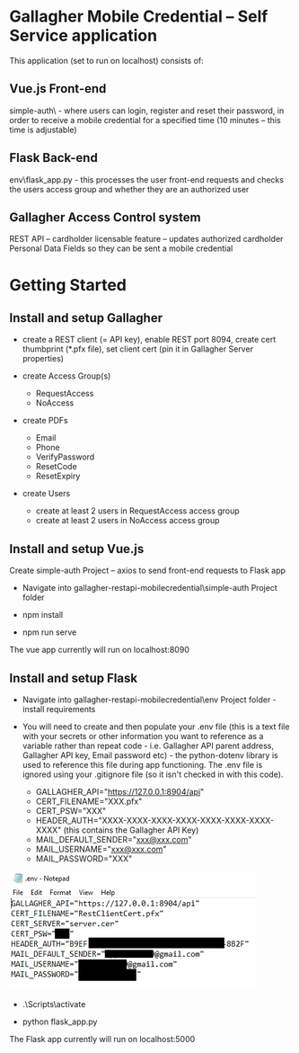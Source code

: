 # Gallagher Mobile Credential – Self Service application

This application (set to run on localhost) consists of:

## Vue.js Front-end

simple-auth\ - where users can login, register and reset their password, in order to receive a mobile credential for a specified time (10 minutes – this time is adjustable)

## Flask Back-end

env\flask_app.py - this processes the user front-end requests and checks the users access group and whether they are an authorized user

## Gallagher Access Control system

REST API – cardholder licensable feature – updates authorized cardholder Personal Data Fields so they can be sent a mobile credential

# Getting Started

## Install and setup Gallagher
  
* create a REST client (= API key), enable REST port 8094, create cert thumbprint (*.pfx file), set client cert (pin it in Gallagher Server properties)

* create Access Group(s)
  - RequestAccess
  - NoAccess
* create PDFs
  - Email
  - Phone
  - VerifyPassword
  - ResetCode
  - ResetExpiry
* create Users
  - create at least 2 users in RequestAccess access group
  - create at least 2 users in NoAccess access group

## Install and setup Vue.js
Create simple-auth Project – axios to send front-end requests to Flask app
  
* Navigate into gallagher-restapi-mobilecredential\simple-auth Project folder

* npm install

* npm run serve

The vue app currently will run on localhost:8090

## Install and setup Flask
  
* Navigate into gallagher-restapi-mobilecredential\env Project folder - install requirements

* You will need to create and then populate your .env file (this is a text file with your secrets or other information you want to reference as a variable rather than repeat code - i.e. Gallagher API parent address, Gallagher API key, Email password etc) - the python-dotenv library is used to reference this file during app functioning. The .env file is ignored using your .gitignore file (so it isn't checked in with this code).
  - GALLAGHER_API="https://127.0.0.1:8904/api"
  - CERT_FILENAME="XXX.pfx"
  - CERT_PSW="XXX"
  - HEADER_AUTH="XXXX-XXXX-XXXX-XXXX-XXXX-XXXX-XXXX-XXXX"   (this contains the Gallagher API Key)
  - MAIL_DEFAULT_SENDER="xxx@xxx.com"
  - MAIL_USERNAME="xxx@xxx.com"
  - MAIL_PASSWORD="XXX"

![.env file list of attributes](https://github.com/bitrat/gallagher-restapi-mobilecredential/blob/main/simple-auth/src/assets/envFile.png)
  
* .\\Scripts\activate

* python flask_app.py

The Flask app currently will run on localhost:5000


